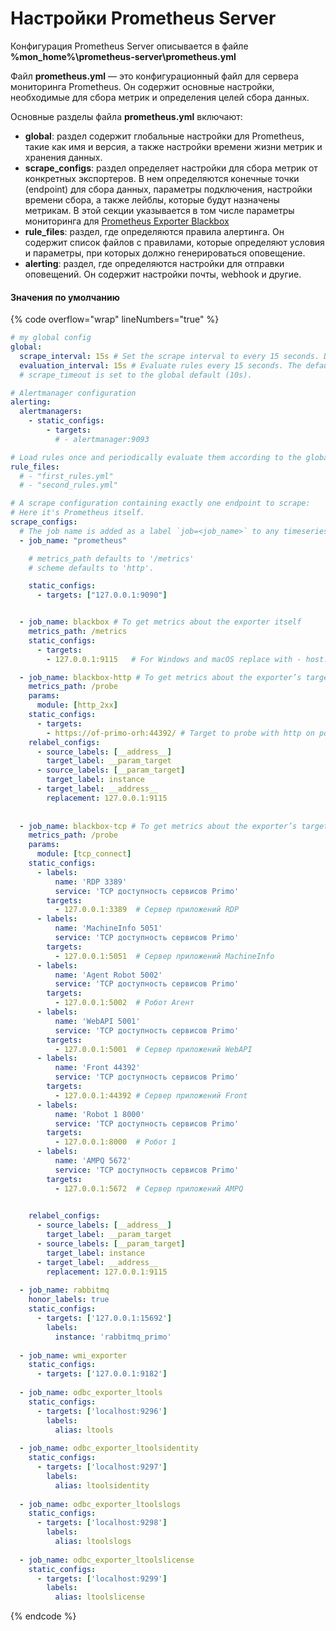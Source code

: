 # Настройки Prometheus Server

Конфигурация Prometheus Server описывается в файле **%mon\_home%\prometheus-server\prometheus.yml**

Файл **prometheus.yml** — это конфигурационный файл для сервера мониторинга Prometheus. Он содержит основные настройки, необходимые для сбора метрик и определения целей сбора данных.

Основные разделы файла **prometheus.yml** включают:

* **global**: раздел содержит глобальные настройки для Prometheus, такие как имя и версия, а также настройки времени жизни метрик и хранения данных.
* **scrape\_configs**: раздел определяет настройки для сбора метрик от конкретных экспортеров. В нем определяются конечные точки (endpoint) для сбора данных, параметры подключения, настройки времени сбора, а также лейблы, которые будут назначены метрикам. В этой секции указывается в том числе параметры мониторинга для [Prometheus Exporter Blackbox](konfiguraciya-modulya/prometheus-exporters.md#prometheus-exporter-blackbox)
* **rule\_files**: раздел, где определяются правила алертинга. Он содержит список файлов с правилами, которые определяют условия и параметры, при которых должно генерироваться оповещение.
* **alerting**: раздел, где определяются настройки для отправки оповещений. Он содержит настройки почты, webhook и другие.

#### Значения по умолчанию

{% code overflow="wrap" lineNumbers="true" %}
```yaml
# my global config
global:
  scrape_interval: 15s # Set the scrape interval to every 15 seconds. Default is every 1 minute.
  evaluation_interval: 15s # Evaluate rules every 15 seconds. The default is every 1 minute.
  # scrape_timeout is set to the global default (10s).

# Alertmanager configuration
alerting:
  alertmanagers:
    - static_configs:
        - targets:
          # - alertmanager:9093

# Load rules once and periodically evaluate them according to the global 'evaluation_interval'.
rule_files:
  # - "first_rules.yml"
  # - "second_rules.yml"

# A scrape configuration containing exactly one endpoint to scrape:
# Here it's Prometheus itself.
scrape_configs:
  # The job name is added as a label `job=<job_name>` to any timeseries scraped from this config.
  - job_name: "prometheus"

    # metrics_path defaults to '/metrics'
    # scheme defaults to 'http'.

    static_configs:
      - targets: ["127.0.0.1:9090"]


  - job_name: blackbox # To get metrics about the exporter itself
    metrics_path: /metrics
    static_configs:
      - targets:
        - 127.0.0.1:9115   # For Windows and macOS replace with - host.docker.internal:9115

  - job_name: blackbox-http # To get metrics about the exporter’s targets
    metrics_path: /probe
    params:
      module: [http_2xx]
    static_configs:
      - targets:
        - https://of-primo-orh:44392/ # Target to probe with http on port 8080
    relabel_configs:
      - source_labels: [__address__]
        target_label: __param_target
      - source_labels: [__param_target]
        target_label: instance
      - target_label: __address__
        replacement: 127.0.0.1:9115  
        
        
  - job_name: blackbox-tcp # To get metrics about the exporter’s targets
    metrics_path: /probe
    params:
      module: [tcp_connect]
    static_configs:
      - labels:
          name: 'RDP 3389'
          service: 'TCP доступность сервисов Primo'
        targets:
          - 127.0.0.1:3389  # Сервер приложений RDP  
      - labels:
          name: 'MachineInfo 5051'
          service: 'TCP доступность сервисов Primo'
        targets:
          - 127.0.0.1:5051  # Сервер приложений MachineInfo
      - labels:
          name: 'Agent Robot 5002'
          service: 'TCP доступность сервисов Primo'
        targets:
          - 127.0.0.1:5002  # Робот Агент
      - labels:
          name: 'WebAPI 5001'
          service: 'TCP доступность сервисов Primo'
        targets:
          - 127.0.0.1:5001  # Сервер приложений WebAPI
      - labels:
          name: 'Front 44392'
          service: 'TCP доступность сервисов Primo'
        targets:
          - 127.0.0.1:44392 # Сервер приложений Front
      - labels:
          name: 'Robot 1 8000'
          service: 'TCP доступность сервисов Primo'
        targets:
          - 127.0.0.1:8000  # Робот 1
      - labels:
          name: 'AMPQ 5672'
          service: 'TCP доступность сервисов Primo'
        targets:
          - 127.0.0.1:5672  # Сервер приложений AMPQ

          
    relabel_configs:
      - source_labels: [__address__]
        target_label: __param_target
      - source_labels: [__param_target]
        target_label: instance
      - target_label: __address__
        replacement: 127.0.0.1:9115  
        
  - job_name: rabbitmq
    honor_labels: true
    static_configs:
      - targets: ['127.0.0.1:15692']
        labels:
          instance: 'rabbitmq_primo'
          
  - job_name: wmi_exporter
    static_configs:
      - targets: ['127.0.0.1:9182']
      
  - job_name: odbc_exporter_ltools
    static_configs:
      - targets: ['localhost:9296']
        labels:
          alias: ltools
          
  - job_name: odbc_exporter_ltoolsidentity
    static_configs:
      - targets: ['localhost:9297']
        labels:
          alias: ltoolsidentity
          
  - job_name: odbc_exporter_ltoolslogs
    static_configs:
      - targets: ['localhost:9298']
        labels:
          alias: ltoolslogs
          
  - job_name: odbc_exporter_ltoolslicense
    static_configs:
      - targets: ['localhost:9299']
        labels:
          alias: ltoolslicense
```
{% endcode %}
